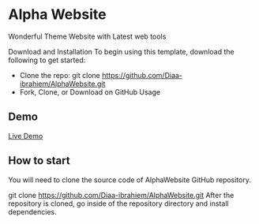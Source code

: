# Alpha Website
Wonderful Theme Website with Latest web tools 

Download and Installation
To begin using this template, download the following to get started:
+ Clone the repo: git clone https://github.com/Diaa-ibrahiem/AlphaWebsite.git
+ Fork, Clone, or Download on GitHub
Usage
## Demo
[Live Demo](https://alpha-c6ded.firebaseapp.com/)

## How to start

You will need to clone the source code of AlphaWebsite GitHub repository.

git clone https://github.com/Diaa-ibrahiem/AlphaWebsite.git
After the repository is cloned, go inside of the repository directory and install dependencies.
